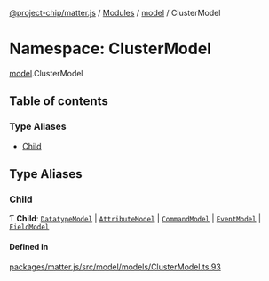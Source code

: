 [@project-chip/matter.js](../README.md) / [Modules](../modules.md) / [model](model.md) / ClusterModel

# Namespace: ClusterModel

[model](model.md).ClusterModel

## Table of contents

### Type Aliases

- [Child](model.ClusterModel.md#child)

## Type Aliases

### Child

Ƭ **Child**: [`DatatypeModel`](../classes/model.DatatypeModel.md) \| [`AttributeModel`](../classes/model.AttributeModel.md) \| [`CommandModel`](../classes/model.CommandModel.md) \| [`EventModel`](../classes/model.EventModel.md) \| [`FieldModel`](../classes/model.FieldModel.md)

#### Defined in

[packages/matter.js/src/model/models/ClusterModel.ts:93](https://github.com/project-chip/matter.js/blob/5f71eedebdb9fa54338bde320c311bb359b7455d/packages/matter.js/src/model/models/ClusterModel.ts#L93)
